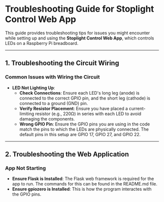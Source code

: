 # Troubleshooting Guide for Stoplight Control Web App

This guide provides troubleshooting tips for issues you might encounter while setting up and using the **Stoplight Control Web App**, which controls LEDs on a Raspberry Pi breadboard.

---

## 1. **Troubleshooting the Circuit Wiring**

### **Common Issues with Wiring the Circuit**
- **LED Not Lighting Up**:
  - **Check Connections**: Ensure each LED's long leg (anode) is connected to the correct GPIO pin, and the short leg (cathode) is connected to a ground (GND) pin.
  - **Verify Resistor Placement**: Ensure you have placed a current-limiting resistor (e.g., 220Ω) in series with each LED to avoid damaging the components.
  - **Wrong GPIO Pin**: Ensure the GPIO pins you are using in the code match the pins to which the LEDs are physically connected. The default pins in this setup are GPIO 17, GPIO 27, and GPIO 22.

---

## 2. **Troubleshooting the Web Application**

### **App Not Starting**
- **Ensure Flask is Installed**: The Flask web framework is required for the app to run. The commands for this can be found in the README.md file. 
- **Ensure gpiozero is Installed**: This is how the program interactes with the GPIO pins.
